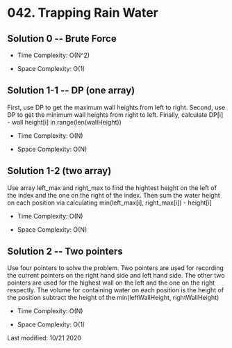 # 042. Trapping Rain Water

## Solution 0 -- Brute Force

- Time Complexity: O(N^2)

- Space Complexity: O(1)

## Solution 1-1 -- DP (one array)

First, use DP to get the maximum wall heights from left to right. Second, use DP to get the minimum wall heights from right to left. Finally, calculate DP[i] - wall height[i] in range(len(wallHeight))

- Time Complexity: O(N)

- Space Complexity: O(N)

## Solution 1-2 (two array)

Use array left_max and right_max to find the hightest height on the left of the index and the one on the right of the index. Then sum the water height on each position via calculating min(left_max[i], right_max[i]) - height[i]

- Time Complexity: O(N)

- Space Complexity: O(N)

## Solution 2 -- Two pointers

Use four pointers to solve the problem. Two pointers are used for recording the current pointers on the right hand side and left hand side. The other two pointers are used for the highest wall on the left and the one on the right respectly. The volume for containing water on each position is the height of the position subtract the height of the min(leftWallHeight, rightWallHeight)

- Time Complexity: O(N)

- Space Complexity: O(1)

Last modified: 10/21 2020

